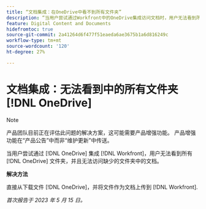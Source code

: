 ```yaml
---
title: “文档集成：在OneDrive中看不到所有文件夹”
description: “当用户尝试通过Workfront中的OneDrive集成访问文档时，用户无法看到所有OneDrive文件夹，也无法访问缺失文件夹中的文档。”
feature: Digital Content and Documents
hidefromtoc: true
source-git-commit: 2a41264d6f477f51eaeda6ae3675b1a6d816249c
workflow-type: tm+mt
source-wordcount: '120'
ht-degree: 27%

---
```



# 文档集成：无法看到中的所有文件夹 [!DNL OneDrive]

>[!NOTE]
>
>产品团队目前正在评估此问题的解决方案，这可能需要产品增强功能。 产品增强功能在“产品公告”中而非“维护更新”中传送。

当用户尝试通过 [!DNL OneDrive] 集成 [!DNL Workfront]，用户无法看到所有 [!DNL OneDrive] 文件夹，并且无法访问缺少的文件夹中的文档。

**解决方法**

直接从下载文件 [!DNL OneDrive]，并将文件作为文档上传到 [!DNL Workfront].

_首次报告于 2023 年 5 月 15 日。_

